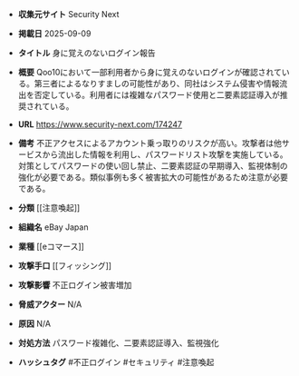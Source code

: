- **収集元サイト**
Security Next

- **掲載日**
2025-09-09

- **タイトル**
身に覚えのないログイン報告

- **概要**
Qoo10において一部利用者から身に覚えのないログインが確認されている。第三者によるなりすましの可能性があり、同社はシステム侵害や情報流出を否定している。利用者には複雑なパスワード使用と二要素認証導入が推奨されている。

- **URL**
https://www.security-next.com/174247

- **備考**
不正アクセスによるアカウント乗っ取りのリスクが高い。攻撃者は他サービスから流出した情報を利用し、パスワードリスト攻撃を実施している。対策としてパスワードの使い回し禁止、二要素認証の早期導入、監視体制の強化が必要である。類似事例も多く被害拡大の可能性があるため注意が必要である。

- **分類**
[[注意喚起]]

- **組織名**
eBay Japan

- **業種**
[[eコマース]]

- **攻撃手口**
[[フィッシング]]

- **攻撃影響**
不正ログイン被害増加

- **脅威アクター**
N/A

- **原因**
N/A

- **対処方法**
パスワード複雑化、二要素認証導入、監視強化

- **ハッシュタグ**
#不正ログイン #セキュリティ #注意喚起
